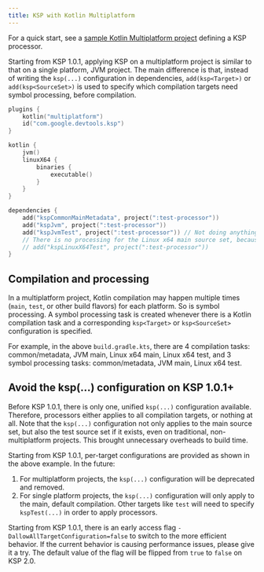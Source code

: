 ```yaml
---
title: KSP with Kotlin Multiplatform
---
```



For a quick start, see a [sample Kotlin Multiplatform project](https://github.com/google/ksp/tree/main/examples/multiplatform) 
defining a KSP processor.

Starting from KSP 1.0.1, applying KSP on a multiplatform project is similar to that on a single platform, JVM project.
The main difference is that, instead of writing the `ksp(...)` configuration in dependencies, `add(ksp<Target>)` or `add(ksp<SourceSet>)`
is used to specify which compilation targets need symbol processing, before compilation.

```kotlin
plugins {
    kotlin("multiplatform")
    id("com.google.devtools.ksp")
}

kotlin {
    jvm()
    linuxX64 {
        binaries {
            executable()
        }
    }
}

dependencies {
    add("kspCommonMainMetadata", project(":test-processor"))
    add("kspJvm", project(":test-processor"))
    add("kspJvmTest", project(":test-processor")) // Not doing anything because there's no test source set for JVM
    // There is no processing for the Linux x64 main source set, because kspLinuxX64 isn't specified
    // add("kspLinuxX64Test", project(":test-processor"))
}
```

## Compilation and processing

In a multiplatform project, Kotlin compilation may happen multiple times (`main`, `test`, or other build flavors) for each platform.
So is symbol processing. A symbol processing task is created whenever there is a Kotlin compilation task and a
corresponding `ksp<Target>` or `ksp<SourceSet>` configuration is specified.

For example, in the above `build.gradle.kts`, there are 4 compilation tasks: common/metadata, JVM main, Linux x64 main, Linux x64 test,
and 3 symbol processing tasks: common/metadata, JVM main, Linux x64 test.

## Avoid the ksp(...) configuration on KSP 1.0.1+

Before KSP 1.0.1, there is only one, unified `ksp(...)` configuration available. Therefore, processors either applies to all
compilation targets, or nothing at all. Note that the `ksp(...)` configuration not only applies to the main source set, but also
the test source set if it exists, even on traditional, non-multiplatform projects. This brought unnecessary overheads to build time.

Starting from KSP 1.0.1, per-target configurations are provided as shown in the above example. In the future:
1. For multiplatform projects, the `ksp(...)` configuration will be deprecated and removed.
2. For single platform projects, the `ksp(...)` configuration will only apply to the main, default compilation. 
   Other targets like `test` will need to specify `kspTest(...)` in order to apply processors.

Starting from KSP 1.0.1, there is an early access flag `-DallowAllTargetConfiguration=false` to switch to the more efficient behavior.
If the current behavior is causing performance issues, please give it a try. 
The default value of the flag will be flipped from `true` to `false` on KSP 2.0.
